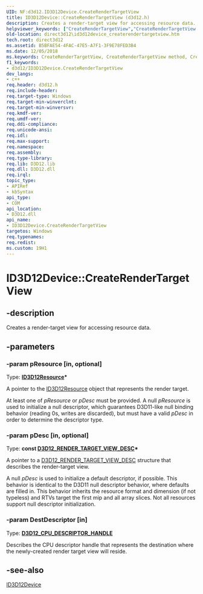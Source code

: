 ```yaml
---
UID: NF:d3d12.ID3D12Device.CreateRenderTargetView
title: ID3D12Device::CreateRenderTargetView (d3d12.h)
description: Creates a render-target view for accessing resource data.
helpviewer_keywords: ["CreateRenderTargetView","CreateRenderTargetView method","CreateRenderTargetView method","ID3D12Device interface","ID3D12Device interface","CreateRenderTargetView method","ID3D12Device.CreateRenderTargetView","ID3D12Device::CreateRenderTargetView","d3d12/ID3D12Device::CreateRenderTargetView","direct3d12.id3d12device_createrendertargetview"]
old-location: direct3d12\id3d12device_createrendertargetview.htm
tech.root: direct3d12
ms.assetid: B5BFAE54-4FAC-47E5-A7F1-3F9E78FED3B4
ms.date: 12/05/2018
ms.keywords: CreateRenderTargetView, CreateRenderTargetView method, CreateRenderTargetView method,ID3D12Device interface, ID3D12Device interface,CreateRenderTargetView method, ID3D12Device.CreateRenderTargetView, ID3D12Device::CreateRenderTargetView, d3d12/ID3D12Device::CreateRenderTargetView, direct3d12.id3d12device_createrendertargetview
f1_keywords:
- d3d12/ID3D12Device.CreateRenderTargetView
dev_langs:
- c++
req.header: d3d12.h
req.include-header: 
req.target-type: Windows
req.target-min-winverclnt: 
req.target-min-winversvr: 
req.kmdf-ver: 
req.umdf-ver: 
req.ddi-compliance: 
req.unicode-ansi: 
req.idl: 
req.max-support: 
req.namespace: 
req.assembly: 
req.type-library: 
req.lib: D3D12.lib
req.dll: D3D12.dll
req.irql: 
topic_type:
- APIRef
- kbSyntax
api_type:
- COM
api_location:
- D3D12.dll
api_name:
- ID3D12Device.CreateRenderTargetView
targetos: Windows
req.typenames: 
req.redist: 
ms.custom: 19H1
---
```


# ID3D12Device::CreateRenderTargetView


## -description


Creates a render-target view for accessing resource data.


## -parameters




### -param pResource [in, optional]

Type: <b><a href="https://docs.microsoft.com/windows/desktop/api/d3d12/nn-d3d12-id3d12resource">ID3D12Resource</a>*</b>

A pointer to the <a href="https://docs.microsoft.com/windows/desktop/api/d3d12/nn-d3d12-id3d12resource">ID3D12Resource</a> object that represents the render target.
          

At least one of <i>pResource</i> or <i>pDesc</i>  must be provided.
A null <i>pResource</i> is used to initialize a null descriptor, which guarantees D3D11-like null binding behavior (reading 0s, writes are discarded), but must have a valid <i>pDesc</i> in order to determine the descriptor type.



### -param pDesc [in, optional]

Type: <b>const <a href="https://docs.microsoft.com/windows/desktop/api/d3d12/ns-d3d12-d3d12_render_target_view_desc">D3D12_RENDER_TARGET_VIEW_DESC</a>*</b>

A pointer to a <a href="https://docs.microsoft.com/windows/desktop/api/d3d12/ns-d3d12-d3d12_render_target_view_desc">D3D12_RENDER_TARGET_VIEW_DESC</a> structure that describes the render-target view.

A null <i>pDesc</i> is used to initialize a default descriptor, if possible. This behavior is identical to the D3D11 null descriptor behavior, where defaults are filled in. This behavior inherits the resource format and dimension (if not typeless) and RTVs target the first mip and all array slices. Not all resources support null descriptor initialization.


### -param DestDescriptor [in]

Type: <b><a href="https://docs.microsoft.com/windows/desktop/api/d3d12/ns-d3d12-d3d12_cpu_descriptor_handle">D3D12_CPU_DESCRIPTOR_HANDLE</a></b>

Describes the CPU descriptor handle that represents the destination where the newly-created render target view will reside.
          


## -see-also




<a href="https://docs.microsoft.com/windows/desktop/api/d3d12/nn-d3d12-id3d12device">ID3D12Device</a>
 

 


